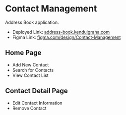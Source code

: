 # Contact Management

Address Book application.

- Deployed Link: [address-book.kenduigraha.com](https://address-book.kenduigraha.com)
- Figma Link: [figma.com/design/Contact-Management](https://www.figma.com/design/Y3JCV9vyg98fS6cdi6z3xT/Contact-Management?node-id=0-1&t=wshwE8ixiDYrbimd-1)

## Home Page

- Add New Contact
- Search for Contacts
- View Contact List

## Contact Detail Page

- Edit Contact Information
- Remove Contact
